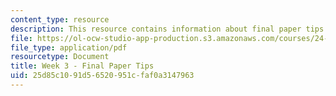 ```yaml
---
content_type: resource
description: This resource contains information about final paper tips.
file: https://ol-ocw-studio-app-production.s3.amazonaws.com/courses/24-04j-justice-spring-2012/25d85c1091d56520951cfaf0a3147963_MIT24_04JS12_Week3.pdf
file_type: application/pdf
resourcetype: Document
title: Week 3 - Final Paper Tips
uid: 25d85c10-91d5-6520-951c-faf0a3147963
---
```

